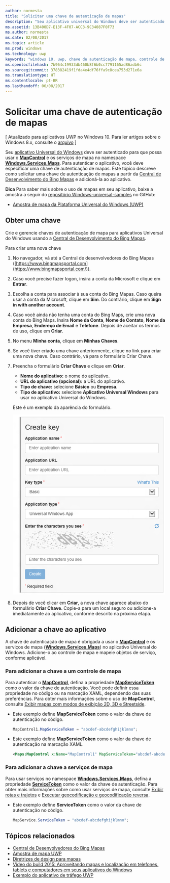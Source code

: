 ```yaml
---
author: normesta
title: "Solicitar uma chave de autenticação de mapas"
description: "Seu aplicativo universal do Windows deve ser autenticado para que possa usar o MapControl e os serviços de mapa no namespace Windows.Services.Maps."
ms.assetid: 13B400D7-E13F-4F07-ACC3-9C34087F0F73
ms.author: normesta
ms.date: 02/08/2017
ms.topic: article
ms.prod: windows
ms.technology: uwp
keywords: "windows 10, uwp, chave de autenticação de mapa, controle de mapa"
ms.openlocfilehash: 7b964c19933db460b8f6b0cc7791165ad86adb6c
ms.sourcegitcommit: 378382419f1fda4e4df76ffa9c8cea753d271e6a
ms.translationtype: HT
ms.contentlocale: pt-BR
ms.lasthandoff: 06/08/2017
---
```

# <a name="request-a-maps-authentication-key"></a>Solicitar uma chave de autenticação de mapas


\[ Atualizado para aplicativos UWP no Windows 10. Para ler artigos sobre o Windows 8.x, consulte o [arquivo](http://go.microsoft.com/fwlink/p/?linkid=619132) \]


Seu [aplicativo Universal do Windows](https://msdn.microsoft.com/library/windows/apps/dn894631) deve ser autenticado para que possa usar o [**MapControl**](https://msdn.microsoft.com/library/windows/apps/dn637004) e os serviços de mapa no namespace [**Windows.Services.Maps**](https://msdn.microsoft.com/library/windows/apps/dn636979). Para autenticar o aplicativo, você deve especificar uma chave de autenticação de mapas. Este tópico descreve como solicitar uma chave de autenticação de mapas a partir da [Central de Desenvolvimento do Bing Mapas](https://www.bingmapsportal.com/) e adicioná-la ao aplicativo.

**Dica** Para saber mais sobre o uso de mapas em seu aplicativo, baixe a amostra a seguir do [repositório Windows-universal-samples](http://go.microsoft.com/fwlink/p/?LinkId=619979) no GitHub:

-   [Amostra de mapa da Plataforma Universal do Windows (UWP)](http://go.microsoft.com/fwlink/p/?LinkId=619977)

## <a name="get-a-key"></a>Obter uma chave


Crie e gerencie chaves de autenticação de mapa para aplicativos Universal do Windows usando a [Central de Desenvolvimento do Bing Mapas](https://www.bingmapsportal.com/).

Para criar uma nova chave

1.  No navegador, vá até a Central de desenvolvedores do Bing Mapas ([https://www.bingmapsportal.com](https://www.bingmapsportal.com/)).

2.  Caso você precise fazer logon, insira a conta da Microsoft e clique em **Entrar**.

3.  Escolha a conta para associar à sua conta do Bing Mapas. Caso queira usar a conta da Microsoft, clique em **Sim**. Do contrário, clique em **Sign in with another account**.

4.  Caso você ainda não tenha uma conta do Bing Maps, crie uma nova conta do Bing Maps. Insira **Nome da Conta**, **Nome de Contato**, **Nome da Empresa**, **Endereço de Email** e **Telefone**. Depois de aceitar os termos de uso, clique em **Criar**.

5.  No menu **Minha conta**, clique em **Minhas Chaves**.

6.  Se você tiver criado uma chave anteriormente, clique no link para criar uma nova chave. Caso contrário, vá para o formulário Criar Chave.

7.  Preencha o formulário **Criar Chave** e clique em **Criar**.

    -   **Nome do aplicativo:** o nome do aplicativo.
    -   **URL do aplicativo (opcional):** a URL do aplicativo.
    -   **Tipo de chave:** selecione **Básico** ou **Empresa**.
    -   **Tipo de aplicativo:** selecione **Aplicativo Universal Windows** para usar no aplicativo Universal do Windows.

    Este é um exemplo da aparência do formulário.

    ![exemplo do formulário Criar Chave.](images/createkeydialog.png)

8.  Depois de você clicar em **Criar**, a nova chave aparece abaixo do formulário **Criar Chave**. Copie-a para um local seguro ou adicione-a imediatamente ao aplicativo, conforme descrito na próxima etapa.

## <a name="add-the-key-to-your-app"></a>Adicionar a chave ao aplicativo


A chave de autenticação de mapa é obrigada a usar o [**MapControl**](https://msdn.microsoft.com/library/windows/apps/dn637004) e os serviços de mapa ([**Windows.Services.Maps**](https://msdn.microsoft.com/library/windows/apps/dn636979)) no aplicativo Universal do Windows. Adicione-o ao controle de mapa e mapeie objetos de serviço, conforme aplicável.

### <a name="to-add-the-key-to-a-map-control"></a>Para adicionar a chave a um controle de mapa

Para autenticar o [**MapControl**](https://msdn.microsoft.com/library/windows/apps/dn637004), defina a propriedade [**MapServiceToken**](https://msdn.microsoft.com/library/windows/apps/dn637036) como o valor da chave de autenticação. Você pode definir essa propriedade no código ou na marcação XAML, dependendo das suas preferências. Para obter mais informações sobre o uso de **MapControl**, consulte [Exibir mapas com modos de exibição 2D, 3D e Streetside](display-maps.md).

-   Este exemplo define **MapServiceToken** como o valor da chave de autenticação no código.

    ```cs
    MapControl1.MapServiceToken = "abcdef-abcdefghijklmno";
    ```

-   Este exemplo define **MapServiceToken** como o valor da chave de autenticação na marcação XAML.

    ```xml
    <Maps:MapControl x:Name="MapControl1" MapServiceToken="abcdef-abcdefghijklmno"/>
    ```

### <a name="to-add-the-key-to-map-services"></a>Para adicionar a chave a serviços de mapa

Para usar serviços no namespace [**Windows.Services.Maps**](https://msdn.microsoft.com/library/windows/apps/dn636979), defina a propriedade [**ServiceToken**](https://msdn.microsoft.com/library/windows/apps/dn636977) como o valor da chave de autenticação. Para obter mais informações sobre como usar serviços de mapa, consulte [Exibir rotas e trajetos](routes-and-directions.md) e [Executar geocodificação e geocodificação reversa](geocoding.md).

-   Este exemplo define **ServiceToken** como o valor da chave de autenticação no código.

    ```cs
    MapService.ServiceToken = "abcdef-abcdefghijklmno";
    ```

## <a name="related-topics"></a>Tópicos relacionados

* [Central de Desenvolvedores do Bing Mapas](https://www.bingmapsportal.com/)
* [Amostra de mapa UWP](http://go.microsoft.com/fwlink/p/?LinkId=619977)
* [Diretrizes de design para mapas](https://msdn.microsoft.com/library/windows/apps/dn596102)
* [Vídeo do build 2015: Aproveitando mapas e localização em telefones, tablets e computadores em seus aplicativos do Windows](https://channel9.msdn.com/Events/Build/2015/2-757)
* [Exemplo do aplicativo de tráfego UWP](http://go.microsoft.com/fwlink/p/?LinkId=619982)
